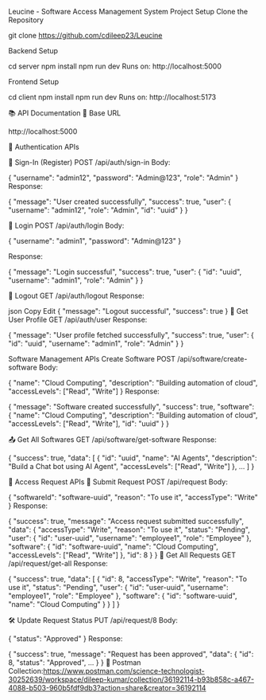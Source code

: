  Leucine - Software Access Management System
 Project Setup
 Clone the Repository

git clone https://github.com/cdileep23/Leucine

Backend Setup

cd server
npm install
npm run dev
Runs on: http://localhost:5000

 Frontend Setup

cd client
npm install
npm run dev
Runs on: http://localhost:5173

📚 API Documentation
🔗 Base URL

http://localhost:5000


🔐 Authentication APIs

🧾 Sign-In (Register)
POST /api/auth/sign-in
Body:



{
  "username": "admin12",
  "password": "Admin@123",
  "role": "Admin"
}
Response:



{
  "message": "User created successfully",
  "success": true,
  "user": {
    "username": "admin12",
    "role": "Admin",
    "id": "uuid"
  }
}


🔑 Login
POST /api/auth/login
Body:

{
  "username": "admin1",
  "password": "Admin@123"
}

Response:


{
  "message": "Login successful",
  "success": true,
  "user": {
    "id": "uuid",
    "username": "admin1",
    "role": "Admin"
  }
}

🚪 Logout
GET /api/auth/logout
Response:

json
Copy
Edit
{
  "message": "Logout successful",
  "success": true
}
👤 Get User Profile
GET /api/auth/user
Response:


{
  "message": "User profile fetched successfully",
  "success": true,
  "user": {
    "id": "uuid",
    "username": "admin1",
    "role": "Admin"
  }
}

Software Management APIs
Create Software
POST /api/software/create-software
Body:


{
  "name": "Cloud Computing",
  "description": "Building automation of cloud",
  "accessLevels": ["Read", "Write"]
}
Response:


{
  "message": "Software created successfully",
  "success": true,
  "software": {
    "name": "Cloud Computing",
    "description": "Building automation of cloud",
    "accessLevels": ["Read", "Write"],
    "id": "uuid"
  }
}

📤 Get All Softwares
GET /api/software/get-software
Response:


{
  "success": true,
  "data": [
    {
      "id": "uuid",
      "name": "AI Agents",
      "description": "Build a Chat bot using AI Agent",
      "accessLevels": ["Read", "Write"]
    },
    ...
  ]
}


🧾 Access Request APIs
📩 Submit Request
POST /api/request
Body:

{
  "softwareId": "software-uuid",
  "reason": "To use it",
  "accessType": "Write"
}
Response:


{
  "success": true,
  "message": "Access request submitted successfully",
  "data": {
    "accessType": "Write",
    "reason": "To use it",
    "status": "Pending",
    "user": {
      "id": "user-uuid",
      "username": "employee1",
      "role": "Employee"
    },
    "software": {
      "id": "software-uuid",
      "name": "Cloud Computing",
      "accessLevels": ["Read", "Write"]
    },
    "id": 8
  }
}
📜 Get All Requests
GET /api/request/get-all
Response:


{
  "success": true,
  "data": [
    {
      "id": 8,
      "accessType": "Write",
      "reason": "To use it",
      "status": "Pending",
      "user": {
        "id": "user-uuid",
        "username": "employee1",
        "role": "Employee"
      },
      "software": {
        "id": "software-uuid",
        "name": "Cloud Computing"
      }
    }
  ]
}

🛠️ Update Request Status
PUT /api/request/8
Body:


{
  "status": "Approved"
}
Response:


{
  "success": true,
  "message": "Request has been approved",
  "data": {
    "id": 8,
    "status": "Approved",
    ...
  }
}
🔗 Postman Collection:https://www.postman.com/science-technologist-30252639/workspace/dileep-kumar/collection/36192114-b93b858c-a467-4088-b503-960b5fdf9db3?action=share&creator=36192114
